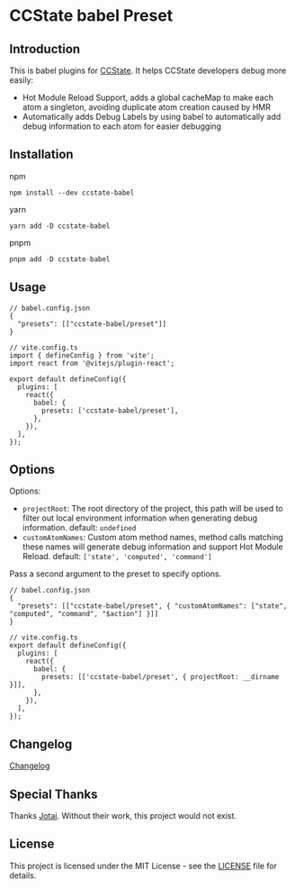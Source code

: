 # CCState babel Preset

## Introduction

This is babel plugins for [CCState](https://github.com/e7h4n/ccstate). It helps CCState developers debug more easily:

- Hot Module Reload Support, adds a global cacheMap to make each atom a singleton, avoiding duplicate atom creation caused by HMR
- Automatically adds Debug Labels by using babel to automatically add debug information to each atom for easier debugging

## Installation

npm

```
npm install --dev ccstate-babel
```

yarn

```
yarn add -D ccstate-babel
```

pnpm

```typescript
pnpm add -D ccstate-babel
```

## Usage

```
// babel.config.json
{
  "presets": [["ccstate-babel/preset"]]
}

// vite.config.ts
import { defineConfig } from 'vite';
import react from '@vitejs/plugin-react';

export default defineConfig({
  plugins: [
    react({
      babel: {
        presets: ['ccstate-babel/preset'],
      },
    }),
  ],
});
```

## Options

Options:

- `projectRoot`: The root directory of the project, this path will be used to filter out local environment information when generating debug information. default: `undefined`
- `customAtomNames`: Custom atom method names, method calls matching these names will generate debug information and support Hot Module Reload. default: `['state', 'computed', 'command']`

Pass a second argument to the preset to specify options.

```
// babel.config.json
{
  "presets": [["ccstate-babel/preset", { "customAtomNames": ["state", "computed", "command", "$action"] }]]
}

// vite.config.ts
export default defineConfig({
  plugins: [
    react({
      babel: {
        presets: [['ccstate-babel/preset', { projectRoot: __dirname }]],
      },
    }),
  ],
});
```

## Changelog

[Changelog](CHANGELOG.md)

## Special Thanks

Thanks [Jotai](https://github.com/pmndrs/jotai). Without their work, this project would not exist.

## License

This project is licensed under the MIT License - see the [LICENSE](../../LICENSE) file for details.
